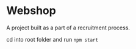 # Webshop

A project built as a part of a recruitment process.

cd into root folder and run `npm start`


